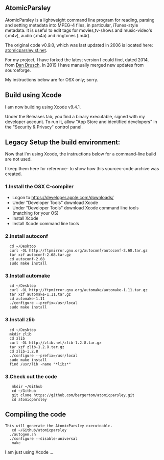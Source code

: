 AtomicParsley
-------------

AtomicParsley is a lightweight command line program for reading, parsing and setting metadata into MPEG-4 files, in particular, iTunes-style metadata. It is useful to edit tags for movies,tv-shows and music-video's (.m4v), audio (.m4a) and ringtones (.m4r).

The original code v0.9.0, which was last updated in 2006 is located here: [atomicparsley.sf.net](http://atomicparsley.sourceforge.net).

For my project, I have forked the latest version I could find, dated 2014, from [Dan Drusch](https://github.com/DanDrusch/atomicparsley.git).
In 2019 I have manually merged new updates from sourceforge.

My instructions below are for OSX only; sorry.

## Build using Xcode

I am now building using Xcode v9.4.1.

Under the Releases tab, you find a binary executable, signed with my developer account.
To run it, allow "App Store and identified developers" in the "Security & Privacy" control panel.


## Legacy Setup the build environment:

Now that I'm using Xcode, the instructions below for a command-line build are not used.

I keep them here for reference- to show how this sourcec-code archive was created.

### 1.Install the OSX C-compiler
 * Logon to https://developer.apple.com/downloads/
 * Under "Developer Tools" download Xcode
 * Under "Developer Tools" download Xcode command line tools (matching for your OS)
 * Install Xcode
 * Install Xcode command line tools

### 2.Install autoconf
```
  cd ~/Desktop
  curl -OL http://ftpmirror.gnu.org/autoconf/autoconf-2.68.tar.gz
  tar xzf autoconf-2.68.tar.gz
  cd autoconf-2.68
  sudo make install
```
### 3.Install automake
```
  cd ~/Desktop
  curl -OL http://ftpmirror.gnu.org/automake/automake-1.11.tar.gz
  tar xzf automake-1.11.tar.gz
  cd automake-1.11
  ./configure --prefix=/usr/local
  sudo make install
```
### 3.Install zlib
```
  cd ~/Desktop
  mkdir zlib
  cd zlib
  curl -OL http://zlib.net/zlib-1.2.8.tar.gz
  tar xzf zlib-1.2.8.tar.gz
  cd zlib-1.2.8
  ./configure --prefix=/usr/local
  sudo make install
  find /usr/lib -name "*libz*"
```
### 3.Check out the code
```
   mkdir ~/Github
   cd ~/Github
   git clone https://github.com/bergertom/atomicparsley.git
   cd atomicparsley
```
   
## Compiling the code
```
This will generate the AtomicParsley executeable.
   cd ~/Github/atomicparsley
  ./autogen.sh
  ./configure --disable-universal
   make
```
I am just using Xcode ...
  


